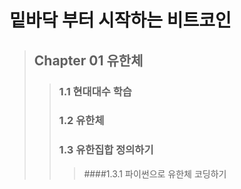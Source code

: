 밑바닥 부터 시작하는 비트코인
===========================

> Chapter 01 유한체
> ----------------
>   > ### 1.1 현대대수 학습
>   > ### 1.2 유한체 
>   > ### 1.3 유한집합 정의하기
>   >   > ####1.3.1 파이썬으로 유한체 코딩하기
